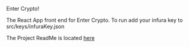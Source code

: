 Enter Crypto!

The React App front end for Enter Crypto. To run add your infura key to src/keys/infuraKey.json

The Project ReadMe is located [here](https://github.com/All-Aboard/backend)

